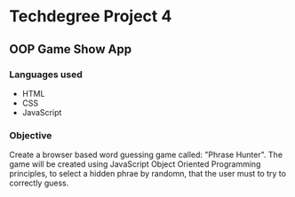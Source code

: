<h1>Techdegree Project 4</h1>

<h2>OOP Game Show App</h2>

<h3>Languages used</h3>

<ul>
    <li>HTML</li>
    <li>CSS</li>
    <li>JavaScript</li>
</ul>

<h3>Objective</h3>

<p>Create a browser based word guessing game called&colon; &quot;Phrase Hunter&quot;. 
   The game will be created using JavaScript Object Oriented Programming principles, 
   to select a hidden phrae by randomn, that the user must to try to correctly guess. 
</p>
 
